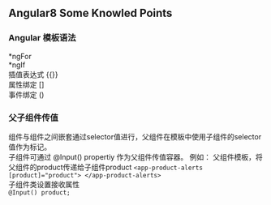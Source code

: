 ## Angular8 Some Knowled Points
### Angular 模板语法
*ngFor  
*ngIf   
插值表达式 {{}}   
属性绑定 []  
事件绑定 ()

### 父子组件传值  
组件与组件之间嵌套通过selector值进行，父组件在模板中使用子组件的selector值作为标记。  
子组件可通过 @Input() propertiy 作为父组件传值容器。  例如：
父组件模板，将父组件的product传递给子组件product
`<app-product-alerts
  [product]="product">
</app-product-alerts>`  
子组件类设置接收属性  
`@Input() product;`  

